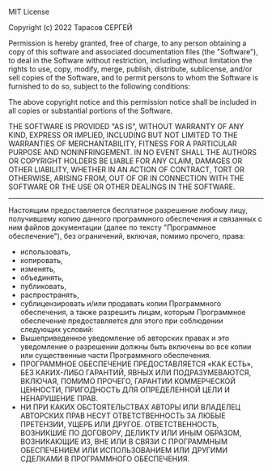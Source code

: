 MIT License

Copyright (c) 2022 Тарасов СЕРГЕЙ

Permission is hereby granted, free of charge, to any person obtaining a copy
of this software and associated documentation files (the "Software"), to deal
in the Software without restriction, including without limitation the rights
to use, copy, modify, merge, publish, distribute, sublicense, and/or sell
copies of the Software, and to permit persons to whom the Software is
furnished to do so, subject to the following conditions:

The above copyright notice and this permission notice shall be included in all
copies or substantial portions of the Software.

THE SOFTWARE IS PROVIDED "AS IS", WITHOUT WARRANTY OF ANY KIND, EXPRESS OR
IMPLIED, INCLUDING BUT NOT LIMITED TO THE WARRANTIES OF MERCHANTABILITY,
FITNESS FOR A PARTICULAR PURPOSE AND NONINFRINGEMENT. IN NO EVENT SHALL THE
AUTHORS OR COPYRIGHT HOLDERS BE LIABLE FOR ANY CLAIM, DAMAGES OR OTHER
LIABILITY, WHETHER IN AN ACTION OF CONTRACT, TORT OR OTHERWISE, ARISING FROM,
OUT OF OR IN CONNECTION WITH THE SOFTWARE OR THE USE OR OTHER DEALINGS IN THE
SOFTWARE.

----
Настоящим предоставляется бесплатное разрешение любому лицу, получившему копию
данного программного обеспечения и связанных с ним файлов документации (далее по тексту "Программное обеспечение"), 
без ограничений, включая, помимо прочего, права:
 - использовать,
 - копировать,
 - изменять,
 - объединять,
 - публиковать,
 - распространять,
 - сублицензировать и/или продавать
копии Программного обеспечения, а также разрешить лицам, которым Программное обеспечение
предоставляется для этого при соблюдении следующих условий:
 - Вышеприведенное уведомление об авторских правах и это уведомление о разрешении должны быть включены во все
копии или существенные части Программного обеспечения.
 - ПРОГРАММНОЕ ОБЕСПЕЧЕНИЕ ПРЕДОСТАВЛЯЕТСЯ «КАК ЕСТЬ», БЕЗ КАКИХ-ЛИБО ГАРАНТИЙ, ЯВНЫХ ИЛИ
ПОДРАЗУМЕВАЮТСЯ, ВКЛЮЧАЯ, ПОМИМО ПРОЧЕГО, ГАРАНТИИ КОММЕРЧЕСКОЙ ЦЕННОСТИ,
ПРИГОДНОСТЬ ДЛЯ ОПРЕДЕЛЕННОЙ ЦЕЛИ И НЕНАРУШЕНИЕ ПРАВ.
 - НИ ПРИ КАКИХ ОБСТОЯТЕЛЬСТВАХ
АВТОРЫ ИЛИ ВЛАДЕЛЕЦ АВТОРСКИХ ПРАВ НЕСУТ ОТВЕТСТВЕННОСТЬ ЗА ЛЮБЫЕ ПРЕТЕНЗИИ, УЩЕРБ ИЛИ ДРУГОЕ.
ОТВЕТСТВЕННОСТЬ, ВОЗНИКШИЕ ПО ДОГОВОРУ, ДЕЛИКТУ ИЛИ ИНЫМ ОБРАЗОМ, ВОЗНИКАЮЩИЕ ИЗ,
ВНЕ ИЛИ В СВЯЗИ С ПРОГРАММНЫМ ОБЕСПЕЧЕНИЕМ ИЛИ ИСПОЛЬЗОВАНИЕМ ИЛИ ДРУГИМИ СДЕЛКАМИ В
ПРОГРАММНОГО ОБЕСПЕЧЕНИЯ.
